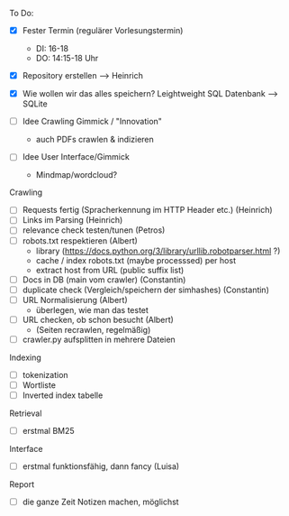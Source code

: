 To Do:

- [x] Fester Termin (regulärer Vorlesungstermin)
  - DI: 16-18
  - DO: 14:15-18 Uhr

- [x] Repository erstellen —> Heinrich

- [x] Wie wollen wir das alles speichern? Leightweight SQL Datenbank —> SQLite

- [ ] Idee Crawling Gimmick / "Innovation"
  - auch PDFs crawlen & indizieren

- [ ] Idee User Interface/Gimmick
  - Mindmap/wordcloud?



Crawling
- [ ] Requests fertig (Spracherkennung im HTTP Header etc.) (Heinrich)
- [ ] Links im Parsing (Heinrich)
- [ ] relevance check testen/tunen (Petros)
- [ ] robots.txt respektieren (Albert)
  - library (https://docs.python.org/3/library/urllib.robotparser.html ?)
  - cache / index robots.txt (maybe processsed) per host
  - extract host from URL (public suffix list)
- [ ] Docs in DB (main vom crawler) (Constantin)
- [ ] duplicate check (Vergleich/speichern der simhashes) (Constantin)
- [ ] URL Normalisierung (Albert)
  - überlegen, wie man das testet
- [ ] URL checken, ob schon besucht (Albert)
  - (Seiten recrawlen, regelmäßig)
- [ ] crawler.py aufsplitten in mehrere Dateien

Indexing
- [ ] tokenization
- [ ] Wortliste
- [ ] Inverted index tabelle

Retrieval
- [ ] erstmal BM25

Interface
- [ ] erstmal funktionsfähig, dann fancy (Luisa)

Report
- [ ] die ganze Zeit Notizen machen, möglichst
